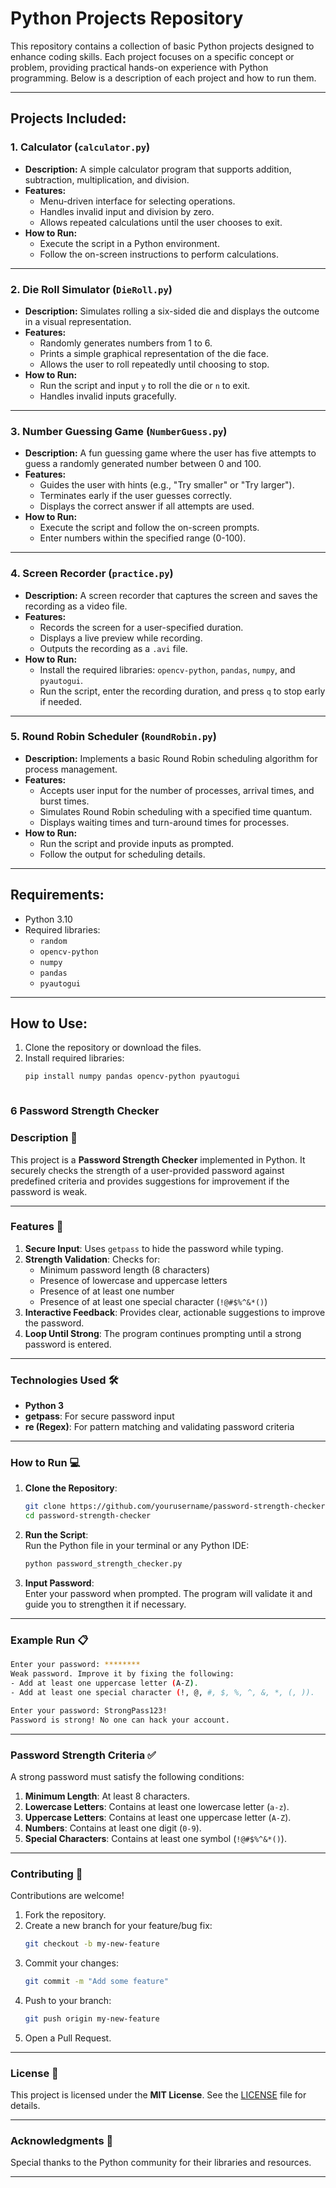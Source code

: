 # Python Projects Repository

This repository contains a collection of basic Python projects designed to enhance coding skills. Each project focuses on a specific concept or problem, providing practical hands-on experience with Python programming. Below is a description of each project and how to run them.

---

## Projects Included:

### 1. Calculator (`calculator.py`)
- **Description:** A simple calculator program that supports addition, subtraction, multiplication, and division.
- **Features:**
  - Menu-driven interface for selecting operations.
  - Handles invalid input and division by zero.
  - Allows repeated calculations until the user chooses to exit.
- **How to Run:**
  - Execute the script in a Python environment.
  - Follow the on-screen instructions to perform calculations.

---

### 2. Die Roll Simulator (`DieRoll.py`)
- **Description:** Simulates rolling a six-sided die and displays the outcome in a visual representation.
- **Features:**
  - Randomly generates numbers from 1 to 6.
  - Prints a simple graphical representation of the die face.
  - Allows the user to roll repeatedly until choosing to stop.
- **How to Run:**
  - Run the script and input `y` to roll the die or `n` to exit.
  - Handles invalid inputs gracefully.

---

### 3. Number Guessing Game (`NumberGuess.py`)
- **Description:** A fun guessing game where the user has five attempts to guess a randomly generated number between 0 and 100.
- **Features:**
  - Guides the user with hints (e.g., "Try smaller" or "Try larger").
  - Terminates early if the user guesses correctly.
  - Displays the correct answer if all attempts are used.
- **How to Run:**
  - Execute the script and follow the on-screen prompts.
  - Enter numbers within the specified range (0-100).

---

### 4. Screen Recorder (`practice.py`)
- **Description:** A screen recorder that captures the screen and saves the recording as a video file.
- **Features:**
  - Records the screen for a user-specified duration.
  - Displays a live preview while recording.
  - Outputs the recording as a `.avi` file.
- **How to Run:**
  - Install the required libraries: `opencv-python`, `pandas`, `numpy`, and `pyautogui`.
  - Run the script, enter the recording duration, and press `q` to stop early if needed.

---

### 5. Round Robin Scheduler (`RoundRobin.py`)
- **Description:** Implements a basic Round Robin scheduling algorithm for process management.
- **Features:**
  - Accepts user input for the number of processes, arrival times, and burst times.
  - Simulates Round Robin scheduling with a specified time quantum.
  - Displays waiting times and turn-around times for processes.
- **How to Run:**
  - Run the script and provide inputs as prompted.
  - Follow the output for scheduling details.

---

## Requirements:
- Python 3.10
- Required libraries:
  - `random`
  - `opencv-python`
  - `numpy`
  - `pandas`
  - `pyautogui`

---

## How to Use:
1. Clone the repository or download the files.
2. Install required libraries:
   ```bash
   pip install numpy pandas opencv-python pyautogui



### 6 Password Strength Checker

### Description 📄  
This project is a **Password Strength Checker** implemented in Python. It securely checks the strength of a user-provided password against predefined criteria and provides suggestions for improvement if the password is weak.

---

### Features 🚀  
1. **Secure Input**: Uses `getpass` to hide the password while typing.  
2. **Strength Validation**: Checks for:  
   - Minimum password length (8 characters)  
   - Presence of lowercase and uppercase letters  
   - Presence of at least one number  
   - Presence of at least one special character (`!@#$%^&*()`)  
3. **Interactive Feedback**: Provides clear, actionable suggestions to improve the password.  
4. **Loop Until Strong**: The program continues prompting until a strong password is entered.

---

### Technologies Used 🛠️  
- **Python 3**  
- **getpass**: For secure password input  
- **re (Regex)**: For pattern matching and validating password criteria  

---

### How to Run 💻  
1. **Clone the Repository**:  
   ```bash
   git clone https://github.com/yourusername/password-strength-checker.git
   cd password-strength-checker
   ```

2. **Run the Script**:  
   Run the Python file in your terminal or any Python IDE:  
   ```bash
   python password_strength_checker.py
   ```

3. **Input Password**:  
   Enter your password when prompted. The program will validate it and guide you to strengthen it if necessary.  

---

### Example Run 📋  
```bash
Enter your password: ********
Weak password. Improve it by fixing the following:
- Add at least one uppercase letter (A-Z).
- Add at least one special character (!, @, #, $, %, ^, &, *, (, )).

Enter your password: StrongPass123!
Password is strong! No one can hack your account.
```

---

### Password Strength Criteria ✅  
A strong password must satisfy the following conditions:  
1. **Minimum Length**: At least 8 characters.  
2. **Lowercase Letters**: Contains at least one lowercase letter (`a-z`).  
3. **Uppercase Letters**: Contains at least one uppercase letter (`A-Z`).  
4. **Numbers**: Contains at least one digit (`0-9`).  
5. **Special Characters**: Contains at least one symbol (`!@#$%^&*()`).  

---

### Contributing 🤝  
Contributions are welcome!  
1. Fork the repository.  
2. Create a new branch for your feature/bug fix:  
   ```bash
   git checkout -b my-new-feature
   ```
3. Commit your changes:  
   ```bash
   git commit -m "Add some feature"
   ```
4. Push to your branch:  
   ```bash
   git push origin my-new-feature
   ```
5. Open a Pull Request.  

---

### License 📝  
This project is licensed under the **MIT License**. See the [LICENSE](LICENSE) file for details.

---

### Acknowledgments 🌟  
Special thanks to the Python community for their libraries and resources.  

---
